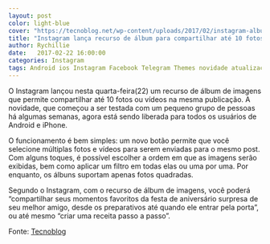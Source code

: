 ```yaml
---
layout: post
color: light-blue
cover: "https://tecnoblog.net/wp-content/uploads/2017/02/instagram-album-imagens-700x415.jpg"
title: "Instagram lança recurso de álbum para compartilhar até 10 fotos de uma vez"
author: Rychillie
date:   2017-02-22 16:00:00
categories: Instagram
tags: Android ios Instagram Facebook Telegram Themes novidade atualizacao fotografia rede social
---
```

O Instagram lançou nesta quarta-feira(22) um recurso de álbum de imagens que permite compartilhar até 10 fotos ou vídeos na mesma publicação. A novidade, que começou a ser testada com um pequeno grupo de pessoas há algumas semanas, agora está sendo liberada para todos os usuários de Android e iPhone.

O funcionamento é bem simples: um novo botão permite que você selecione múltiplas fotos e vídeos para serem enviadas para o mesmo post. Com alguns toques, é possível escolher a ordem em que as imagens serão exibidas, bem como aplicar um filtro em todas elas ou uma por uma. Por enquanto, os álbuns suportam apenas fotos quadradas.

Segundo o Instagram, com o recurso de álbum de imagens, você poderá “compartilhar seus momentos favoritos da festa de aniversário surpresa de seu melhor amigo, desde os preparativos até quando ele entrar pela porta”, ou até mesmo “criar uma receita passo a passo”.

Fonte: <a href="https://tecnoblog.net/209373/instagram-album-imagens/">Tecnoblog</a>

<script async src="//pagead2.googlesyndication.com/pagead/js/adsbygoogle.js"></script>
<!-- Final_texto_okgnow -->
<ins class="adsbygoogle"
     style="display:block"
     data-ad-client="ca-pub-7837358846130941"
     data-ad-slot="9265933715"
     data-ad-format="auto"></ins>
<script>
(adsbygoogle = window.adsbygoogle || []).push({});
</script>
